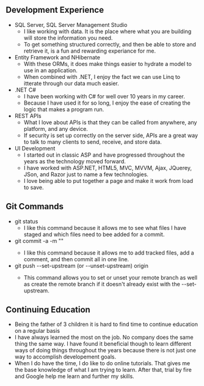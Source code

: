 ## Development Experience
- SQL Server, SQL Server Management Studio
  - I like working with data. It is the place where what you are building will store the information you need. 
  - To get something structured correctly, and then be able to store and retrieve it, is a fun and rewarding experiance for me.
- Entity Framework and NHibernate
  - With these ORMs, it does make things easier to hydrate a model to use in an application.
  - When combined with .NET, I enjoy the fact we can use Linq to itterate through our data much easier.
- .NET C#
  - I have been working with C# for well over 10 years in my career. 
  - Because I have used it for so long, I enjoy the ease of creating the logic that makes a program run.
- REST APIs
  - What I love about APIs is that they can be called from anywhere, any platform, and any device.
  - If security is set up correctly on the server side, APIs are a great way to talk to many clients to send, receive, and store data.
- UI Development
  - I started out in classic ASP and have progressed throughout the years as the technology moved forward.
  - I have worked with ASP.NET, HTML5, MVC, MVVM, Ajax, JQuerey, JSon, and Razor just to name a few technologies.
  - I love being able to put together a page and make it work from load to save.
## Git Commands
- git status
  - I like this command because it allows me to see what files I have staged and which files need to bee added for a commit.
- git commit -a -m "<comment>"
  - I like this command because it allows me to add tracked files, add a comment, and then commit all in one line.
- git push --set-upstream (or --unset-upstream) origin <branch>
  - This command allows you to set or unset your remote branch as well as create the remote branch if it doesn't already exist with the --set-upstream.
## Continuing Education
- Being the father of 3 children it is hard to find time to continue education on a regular basis
- I have always learned the most on the job. No company does the same thing the same way. I have found it beneficial though to learn different ways of doing things throughout the years because there is not just one way to accomplish developement goals.
- When I do have the time, I do like to do online tutorials. That gives me the base knowledge of what I am trying to learn. After that, trial by fire and Google help me learn and further my skills.